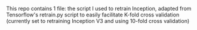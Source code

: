 This repo contains 1 file: the script I used to retrain Inception, adapted from Tensorflow's retrain.py script to easily facilitate K-fold cross validation (currently set to retraining Inception V3 and using 10-fold cross validation)
